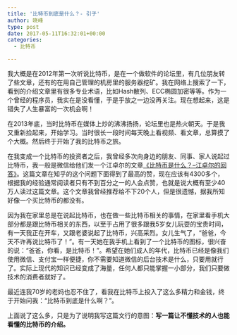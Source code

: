 ```yaml
---
title: '比特币到底是什么？- 引子'
author: 晓峰
type: post
date: 2017-05-11T16:32:01+00:00
categories:
  - 比特币

---
```

我大概是在2012年第一次听说比特币，是在一个做软件的论坛里，有几位朋友转了些文章，还有的在用自己管理的机房里的服务器挖矿。我在网络上搜索了一下，看到的介绍文章里有很多专业术语，比如Hash散列、ECC椭圆加密等等。作为一个曾经的程序员，我实在是没看懂，于是乎放之一边没再关注。现在想起来，这是错失了人生暴富的一次机会啊！
<!--more-->

在2013年底，当时比特币在媒体上炒的沸沸扬扬，论坛里也是热火朝天。于是我又重新捡起来，开始学习。当时很长一段时间每天晚上看视频、看文章，总算摸了个大概。然后终于开始了我的比特币之旅。

在我变成一个比特币的投资者之后，我曾经多次向身边的朋友、同事、家人说起过比特币，我一般是微信给他们发一个江卓尔的文章[《比特币是什么？&#8211;江卓尔的回答》][1]。这篇文章在知乎的这个问题下面得到了最高的赞，现在应该有4300多个，根据我的经验通常阅读者只有不到百分之一的人会点赞，也就是说大概有至少40万人读过这篇文章。这个文章我曾经推荐给不下20个人，但是很遗憾，据我所知好像一个买比特币的都没有。

因为我在家里总是在说起比特币，也在做一些比特币相关的事情，在家里看手机大部分都是跟比特币相关的东西，以至于占用了很多跟我5岁女儿玩耍的宝贵时间，有一天我正在开车，又跟老婆说起了比特币，兴高采烈。女儿生气了，“爸爸，今天不许再说比特币了！”。有一天她在我手机上看到了一个比特币的图标，很兴奋的说：“爸爸，你看，是比特币！”。希望在她们成人的年代，比特币已经是像我们使用微信、支付宝一样便捷，你不需要知道微信的后台技术是什么，只要用就行了。实际上现代的知识已经变成了海量，任何人都只能掌握一小部分，我们只要做技术的消费者就好了。

最近连我70岁的老妈也忍不住了，看我在比特币上投入了这么多精力和金钱，终于开始问我：“比特币到底是什么啊？”。

上面说了这么多，只是为了说明我写这篇文行的意图：**写一篇让不懂技术的人也能看懂的比特币的介绍。**

 [1]: https://www.zhihu.com/question/22076666/answer/69638270